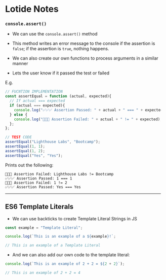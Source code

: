 # Lotide Notes

### `console.assert()`

* We can use the `console.assert()` method
* This method writes an error message to the console if the assertion is `false`; if the assertion is `true`, nothing happens.

* We can also create our own functions to process arguments in a similar manner
* Lets the user know if it passed the test or failed

E.g. 

```js
// FUCNTION IMPLEMENTATION
const assertEqual = function (actual, expected){
  // If actual === expected
  if (actual === expected){
    console.log("✅✅✅ Assertion Passed: " + actual + " === " + expected);
  } else {
    console.log("🛑🛑🛑 Assertion Failed: " + actual + " != " + expected);
  };
};

// TEST CODE
assertEqual("Lighthouse Labs", "Bootcamp");
assertEqual(1, 1);
assertEqual(1, 2);
assertEqual("Yes", "Yes");

```

Prints out the following: 

```
🛑🛑🛑 Assertion Failed: Lighthouse Labs != Bootcamp
✅✅✅ Assertion Passed: 1 === 1
🛑🛑🛑 Assertion Failed: 1 != 2
✅✅✅ Assertion Passed: Yes === Yes
```
---


## ES6 Template Literals

* We can use backticks to create Template Literal Strings in JS

```js
const example = "Template Literal";

console.log(`This is an example of a ${example}!`;

// This is an example of a Template Literal
```

* And we can also add our own code to the template literal:

```js
console.log(`This is an example of 2 + 2 = ${2 + 2}`);

// This is an example of 2 + 2 = 4 
```